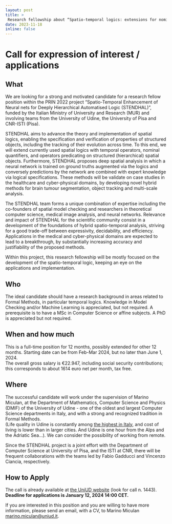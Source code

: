 ```yaml
---
layout: post
title: >
 Research fellowship about “Spatio-temporal logics: extensions for nominal quantification and hierarchical structures” - deadline Jan 12, 2024
date: 2023-11-18
inline: false
---
```

# Call for expression of interest / applications 

## What
We are looking for a strong and motivated candidate for a research fellow position within the PRIN 2022 project “Spatio-Temporal Enhancement of Neural nets for Deeply Hierarchical Automatised Logic (STENDHAL)”, funded by the Italian Ministry of University and Research (MUR) and involving teams from the University of Udine, the University of Pisa and CNR-ISTI (Pisa).

STENDHAL aims to advance the theory and implementation of spatial logics, enabling the specification and verification of properties of structured objects, including the tracking of their evolution across time. To this end, we will extend currently used spatial logics with temporal operators, nominal quantifiers, and operators predicating on structured (hierarchical) spatial objects. Furthermore, STENDHAL proposes deep spatial analysis in which a neural network is trained on ground truths augmented via the logics and conversely predictions by the network are combined with expert knowledge via logical specifications. These methods will be validate on case studies in the healthcare and cyber-physical domains, by developing novel hybrid methods for brain tumour segmentation, object tracking and multi-scale analysis.

The STENDHAL team forms a unique combination of expertise including the co-founders of spatial model checking and researchers in theoretical computer science, medical image analysis, and neural networks. Relevance and impact of STENDHAL for the scientific community consist in a development of the foundations of hybrid spatio-temporal analysis, striving for a good trade-off between expressivity, decidability, and efficiency. Applications in the medical and cyber-physical domains are expected to lead to a breakthrough, by substantially increasing accuracy and justifiability of the proposed methods. 

Within this project, this research fellowship will be mostly focused on the development of the spatio-temporal logic, keeping an eye on the applications and implementation.

## Who

The ideal candidate should have a research background in areas related to Formal Methods, in particular temporal logics.
Knowledge in Model Checking and/or Machine Learning is appreciated, but not required.
A prerequisite is to have a MSc in Computer Science or affine subjects.  A PhD is appreciated but not required.

## When and how much

This is a full-time position for 12 months, possibly extended for other 12 months.
Starting date can be from Feb-Mar 2024, but no later than June 1, 2024.  
The overall gross salary is €22.947, including social security contributions; this corresponds to about 1614 euro net per month, tax free. 

## Where

The successful candidate will work under the supervision of Marino Miculan, at the Department of Mathematics, Computer Science and Physics (DMIF) of the University of Udine - one of the oldest and largest Computer Science departments in Italy, and with a strong and recognized tradition in Formal Methods.  
(Life quality in Udine is constantly among [the highest in Italy](https://lab24.ilsole24ore.com/qualita-della-vita/), and cost of living is lower than in larger cities. And Udine is one hour from the Alps and the Adriatic Sea…).
We can consider the possibility of working from remote.

Since the STENDHAL project is a joint effort with the Department of Computer Science at University of Pisa, and the ISTI at CNR, there will be frequent collaborations with the teams led by Fabio Gadducci and Vincenzo Ciancia, respectively.

## How to Apply

The call is already available at [the UniUD website](https://www.uniud.it/it/albo-ufficiale) (look for call n. 1443). **Deadline for applications is January 12, 2024 14:00 CET.**

If you are interested in this position and you are willing to have more information, please send an email, with a CV, to Marino Miculan [marino.miculan@uniud.it](mailto:marino.miculan@uniud.it).

